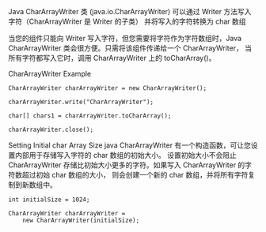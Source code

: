 Java CharArrayWriter 类 (java.io.CharArrayWriter) 可以通过 Writer 方法写入字符（CharArrayWriter 是 Writer 的子类）
并将写入的字符转换为 char 数组

当您的组件只能向 Writer 写入字符，但您需要将字符作为字符数组时，Java CharArrayWriter 类会很方便。只需将该组件传递给一个 CharArrayWriter，
当所有字符都写入它时，调用 CharArrayWriter 上的 toCharArray()。

CharArrayWriter Example
```
CharArrayWriter charArrayWriter = new CharArrayWriter();

charArrayWriter.write("CharArrayWriter");

char[] chars1 = charArrayWriter.toCharArray();

charArrayWriter.close();
```


Setting Initial char Array Size
java CharArrayWriter 有一个构造函数，可让您设置内部用于存储写入字符的 char 数组的初始大小。
设置初始大小不会阻止 CharArrayWriter 存储比初始大小更多的字符。如果写入 CharArrayWriter 的字符数超过初始 char 数组的大小，
则会创建一个新的 char 数组，并将所有字符复制到新数组中。
```
int initialSize = 1024;

CharArrayWriter charArrayWriter =
    new CharArrayWriter(initialSize);
```
